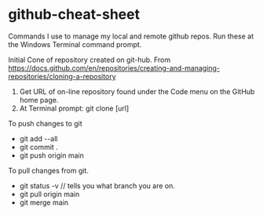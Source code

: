 # github-cheat-sheet
Commands I use to manage my local and remote github repos.  Run these at the Windows Terminal command prompt. 

Initial Cone of repository created on git-hub.  From https://docs.github.com/en/repositories/creating-and-managing-repositories/cloning-a-repository
1. Get URL of on-line  repository found under the Code menu on the GitHub home page. 
2. At Terminal prompt: git clone [url]

To push changes to git
* git add --all
* git commit .
* git push origin main

To pull changes from git. 
* git status -v // tells you what branch you are on.
* git pull origin main
* git merge main




